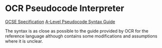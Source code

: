 # OCR Pseudocode Interpreter

[GCSE Specification](https://www.ocr.org.uk/Images/558027-specification-gcse-computer-science-j277.pdf)
[A-Level Pseudocode Syntax Guide](https://www.ocr.org.uk/Images/260952-pseudocode-guide.pdf)

The syntax is as close as possible to the guide provided by OCR for the reference language although contains some modifications and assumptions where it is unclear.